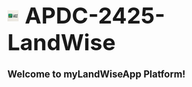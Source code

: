 <p>
  <img src="assets/Logo.jpeg" alt="myLandWiseApp Logo" width="25" style="vertical-align: middle; margin-right: 10px;"/>
  <span style="font-size: 50px; font-weight: bold; vertical-align: middle;">APDC-2425-LandWise</span>
</p>

## Welcome to myLandWiseApp Platform!

